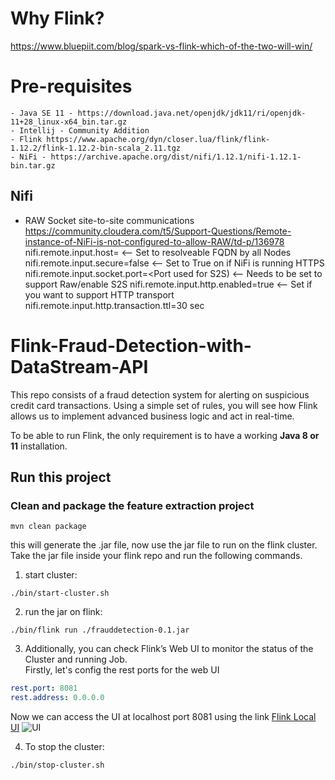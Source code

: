 # Why Flink?

https://www.bluepiit.com/blog/spark-vs-flink-which-of-the-two-will-win/

# Pre-requisites

    - Java SE 11 - https://download.java.net/openjdk/jdk11/ri/openjdk-11+28_linux-x64_bin.tar.gz
    - Intellij - Community Addition
    - Flink https://www.apache.org/dyn/closer.lua/flink/flink-1.12.2/flink-1.12.2-bin-scala_2.11.tgz
    - NiFi - https://archive.apache.org/dist/nifi/1.12.1/nifi-1.12.1-bin.tar.gz

## Nifi

- RAW Socket site-to-site
  communications https://community.cloudera.com/t5/Support-Questions/Remote-instance-of-NiFi-is-not-configured-to-allow-RAW/td-p/136978
  nifi.remote.input.host=<FQDN of Host>              <-- Set to resolveable FQDN by all Nodes
  nifi.remote.input.secure=false                     <-- Set to True on if NiFi is running HTTPS
  nifi.remote.input.socket.port=<Port used for S2S)  <-- Needs to be set to support Raw/enable S2S
  nifi.remote.input.http.enabled=true                <-- Set if you want to support HTTP transport
  nifi.remote.input.http.transaction.ttl=30 sec

# Flink-Fraud-Detection-with-DataStream-API

This repo consists of a fraud detection system for alerting on suspicious credit card transactions. Using a simple set
of rules, you will see how Flink allows us to implement advanced business logic and act in real-time.

To be able to run Flink, the only requirement is to have a working **Java 8 or 11** installation.

## Run this project

### Clean and package the feature extraction project

```mvn
mvn clean package
```

this will generate the .jar file, now use the jar file to run on the flink cluster. Take the jar file inside your flink
repo and run the following commands.

1) start cluster:

```mvn
./bin/start-cluster.sh
```

2) run the jar on flink:

```mvn
./bin/flink run ./frauddetection-0.1.jar
```

3) Additionally, you can check Flink’s Web UI to monitor the status of the Cluster and running Job.
   <br>Firstly, let's config the rest ports for the web UI

```yml
rest.port: 8081
rest.address: 0.0.0.0

```

Now we can access the UI at localhost port 8081 using the link [Flink Local UI](http://localhost:8081)
![UI](https://github.com/blurred-machine/Flink-Fraud-Detection-with-DataStream-API/blob/main/images/ui.png)

4) To stop the cluster:

```mvn
./bin/stop-cluster.sh
```




